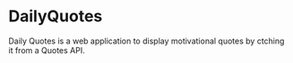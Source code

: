 # DailyQuotes

Daily Quotes is a web application to display motivational quotes by ctching it from a Quotes API.
